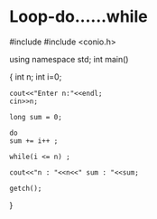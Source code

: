 # Loop-do......while

#include <iostream>
#include <conio.h>

using namespace std;
int main()

{
	int n;
	int i=0;
	
	cout<<"Enter n:"<<endl;
	cin>>n;
	
	long sum = 0;
	
	do
	sum += i++ ;
	
	while(i <= n) ;
	
	cout<<"n : "<<n<<" sum : "<<sum;
	
	getch();
}
